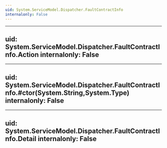 ```yaml
---
uid: System.ServiceModel.Dispatcher.FaultContractInfo
internalonly: False
---
```


---
uid: System.ServiceModel.Dispatcher.FaultContractInfo.Action
internalonly: False
---

---
uid: System.ServiceModel.Dispatcher.FaultContractInfo.#ctor(System.String,System.Type)
internalonly: False
---

---
uid: System.ServiceModel.Dispatcher.FaultContractInfo.Detail
internalonly: False
---
